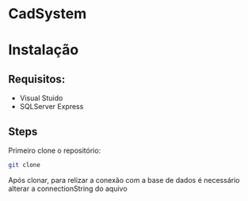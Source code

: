 # CadSystem

# Instalação

## Requisitos:

- Visual Stuido
- SQLServer Express

## Steps

Primeiro clone o repositório:
```sh
git clone
```

Após clonar, para relizar a conexão com a base de dados é necessário alterar a connectionString do aquivo 


